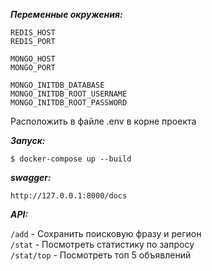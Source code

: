 ***Переменные окружения:***
```
REDIS_HOST
REDIS_PORT

MONGO_HOST
MONGO_PORT

MONGO_INITDB_DATABASE
MONGO_INITDB_ROOT_USERNAME
MONGO_INITDB_ROOT_PASSWORD
```
Расположить в файле .env в корне проекта

***Запуск:***
```
$ docker-compose up --build
```

***swagger:*** 
```
http://127.0.0.1:8000/docs
```

***API:***

```/add``` - Сохранить поисковую фразу и регион<br>
```/stat``` - Посмотреть статистику по запросу<br>
```/stat/top``` - Посмотреть топ 5 объявлений
